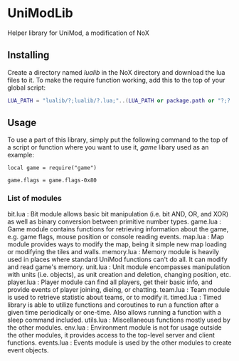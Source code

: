 UniModLib
=========

Helper library for UniMod, a modification of NoX

## Installing
Create a directory named *lualib* in the NoX directory and download the lua files to it.
To make the require function working, add this to the top of your global script:
```lua
LUA_PATH = "lualib/?;lualib/?.lua;"..(LUA_PATH or package.path or "?;?.lua"); package.path = LUA_PATH
```

## Usage
To use a part of this library, simply put the following command to the top of a script or function where you want to use it, *game* libary used as an example:
```
local game = require("game")
```
```
game.flags = game.flags-0x80
```

### List of modules
bit.lua
: Bit module allows basic bit manipulation (i.e. bit AND, OR, and XOR) as well as binary conversion between primitive number types.
game.lua
: Game module contains functions for retrieving information about the game, e.g. game flags, mouse position or console reading events.
map.lua
: Map module provides ways to modify the map, being it simple new map loading or modifying the tiles and walls.
memory.lua
: Memory module is heavily used in places where standard UniMod functions can't do all. It can modify and read game's memory.
unit.lua
: Unit module encompasses manipulation with units (i.e. objects), as unit creation and deletion, changing position, etc.
player.lua
: Player module can find all players, get their basic info, and provide events of player joining, dieing, or chatting.
team.lua
: Team module is used to retrieve statistic about teams, or to modify it.
timed.lua
: Timed library is able to utilize functions and coroutines to run a function after a given time periodically or one-time. Also allows running a function with a sleep command included.
utils.lua
: Miscellaneous functions mostly used by the other modules.
env.lua
: Environment module is not for usage outside the other modules, it provides access to the top-level server and client functions.
events.lua
: Events module is used by the other modules to create event objects.